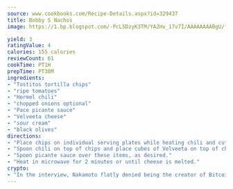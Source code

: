 ```yaml
---
source: www.cookbooks.com/Recipe-Details.aspx?id=329437
title: Bobby S Nachos
image: https://1.bp.blogspot.com/-PcL5DzyK3TM/YA2Hv_17v7I/AAAAAAAABgU/fyHeesSth_IZW9mL5lk6GxJO8cW8ksrGACLcBGAsYHQ/s320/12.png

yield: 3
ratingValue: 4
calories: 155 calories
reviewCount: 61
cookTime: PT1H
prepTime: PT38M
ingredients:
- "Tostitos tortilla chips"
- "ripe tomatoes"
- "Hormel chili"
- "chopped onions optional"
- "Pace picante sauce"
- "Velveeta cheese"
- "sour cream"
- "black olives"
directions:
- "Place chips on individual serving plates while heating chili and cutting Velveeta into cubes."
- "Spoon chili on top of chips and place cubes of Velveeta on top of chili."
- "Spoon picante sauce over these items, as desired."
- "Heat in microwave for 2 minutes or until cheese is melted."
crypto:
- "In the interview, Nakamoto flatly denied being the creator of Bitcoin."
---
```

